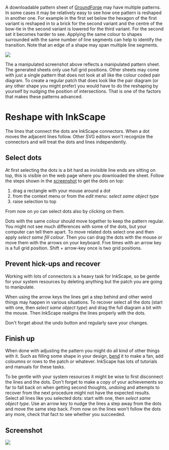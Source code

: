 A downloadable pattern sheet of [GroundForge] may have multiple patterns. In some cases it may be relatively easy to see how one pattern is reshaped in another one. For example in the first set below the hexagon of the first variant is reshaped in to a brick for the second variant and the centre of the bow-tie in the second variant is lowered for the third variant. For the second set it becomes harder to see. Applying the same colour to shapes surrounded with the same number of line segments can help to identify the transition. Note that an edge of a shape may span multiple line segments.

[GroundForge]: https://d-bl.github.io/GroundForge/
[patterns]: https://github.com/d-bl/GroundForge/tree/gh-pages/patterns

![](https://raw.githubusercontent.com/wiki/d-bl/GroundForge/images/reshape.png)

The a manipulated screenshot above reflects a manipulated pattern sheet. The generated sheets only use full grid positions. Other sheets may come with just a single pattern that does not look at all like the colour coded pair diagram. To create a regular patch that does look like the pair diagram (or any other shape you might prefer) you would have to do the reshaping by yourself by nudging the position of intersections. That is one of the factors that makes these patterns advanced.

Reshape with InkScape
=====================

The lines that connect the dots are InkScape connectors. When a dot moves the adjacent lines follow. Other SVG editors won't recognize the connectors and will treat the dots and lines independently. 

Select dots
-----------

At first selecting the dots is a bit hard as invisible line ends are sitting on top, this is visible on the web page where you downloaded the sheet. Follow the steps shown in the [screenshot](#screenshot) to get the dots on top:

1. drag a rectangle with your mouse around a dot
2. from the context menu or from the _edit_ menu: _select same object type_
3. raise selection to top

From now on yo can select dots also by clicking on them.

Dots with the same colour should move together to keep the pattern regular. You might not see much differences with some of the dots, but your computer can tell them apart. To move related dots select one and then apply _select same fill colour_. Then you can drag the dots with the mouse or move them with the arrows on your keyboard. Five times with an arrow key is a full grid position. Shift + arrow-key once is two grid positions.

Prevent hick-ups and recover
----------------------------

Working with lots of connectors is a heavy task for InkScape, so be gentle for your system resources by deleting anything but the patch you are going to manipulate.

When using the arrow keys the lines get a step behind and other weird things may happen in various situations. To recover select all the dots (start with one, then _select same object type_) and drag the full diagram a bit with the mouse. Then InkScape realigns the lines properly with the dots.

Don't forget about the undo button and regularly save your changes.

Finish up
---------

When done with adjusting the pattern you might do all kind of other things with it. Such as filling some shape in your design, [bend] it to make a fan, add coloumns or rows to the patch or whatever. InkScape has lots of tutorials and manuals for these tasks. 

[bend]: http://tavmjong.free.fr/INKSCAPE/MANUAL/html/Paths-LivePathEffects-BendTool.html

To be gentle with your system resources it might be wise to first disconnect the lines and the dots. Don't forget to make a copy of your achievements so far to fall back on when getting second thoughts, undoing and attempts to recover from the next procedure might not have the expected results. Select all lines like you selected dots: start with one, then _select same object type_. Use an arrow key to nudge the lines a step away from the dots and move the same step back. From now on the lines won't follow the dots any more, check that fact to see whether you succeeded.

Screenshot
----------

![](https://raw.githubusercontent.com/wiki/d-bl/GroundForge/images/select-dots.png)